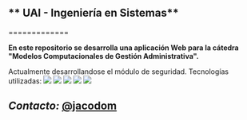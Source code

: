 ## **  UAI - Ingeniería en Sistemas**
=============

**En este repositorio se desarrolla una aplicación Web para la cátedra "Modelos Computacionales de Gestión Administrativa".**

Actualmente desarrollandose el módulo de seguridad. Tecnologías utilizadas: 
![](/http://www.toolsqa.com/wp-content/uploads/2014/08/java-1.png)
![](/http://1.bp.blogspot.com/-qFwAj0N9fRQ/VHPYswMD2OI/AAAAAAAAAy4/Ps92teyys1o/s1600/spring1.png)
![](/http://upload.wikimedia.org/wikipedia/commons/thumb/2/22/Hibernate_logo_a.png/640px-Hibernate_logo_a.png)
![](/http://bitfieldconsulting.com/sites/bitfieldconsulting.com/files/Logo-mysql.jpg?1284389014)
![](/http://codeweek.vratsa.net/wp-content/uploads/2014/07/web-logos.png)

## _Contacto:_ [@jacodom](https://twitter.com/jacodom)
